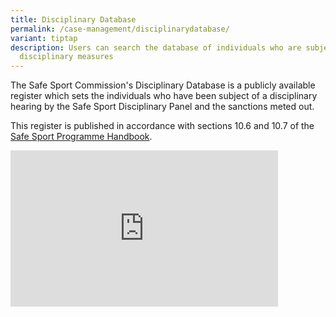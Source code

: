 ```yaml
---
title: Disciplinary Database
permalink: /case-management/disciplinarydatabase/
variant: tiptap
description: Users can search the database of individuals who are subjects of
  disciplinary measures
---
```

<p>The Safe Sport Commission's Disciplinary Database is a publicly available
register which sets the individuals who have been subject of a disciplinary
hearing by the Safe Sport Disciplinary Panel and the sanctions meted out.</p>
<p>This register is published in accordance with sections 10.6 and 10.7 of
the <a href="https://www.safesport.sg/safe-sport-programme/ssp/" rel="noopener noreferrer nofollow" target="_blank">Safe Sport Programme Handbook</a>.</p>
<p></p>
<div class="iframe-wrapper">
<iframe height="250px" width="85%" allowfullscreen="true" frameborder="0" src="https://docs.google.com/spreadsheets/d/e/2PACX-1vQXq-AZ8pArmYgaVqzokwu-W3DWozzxEEE_LRzZnbhjrCmwe13JYRBi3rMma67WrHglO2QCbg3fv-km/pubhtml?widget=true&amp;headers=false"></iframe>
</div>
<p></p>